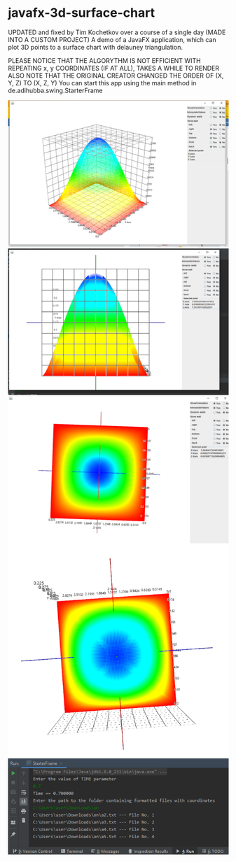 # javafx-3d-surface-chart
UPDATED and fixed by Tim Kochetkov over a course of a single day (MADE INTO A CUSTOM PROJECT)
A demo of a JavaFX application, which can plot 3D points to a surface chart with delauney triangulation.

PLEASE NOTICE THAT THE ALGORYTHM IS NOT EFFICIENT WITH REPEATING x, y COORDINATES (IF AT ALL), TAKES A WHILE TO RENDER
ALSO NOTE THAT THE ORIGINAL CREATOR CHANGED THE ORDER OF (X, Y, Z) TO (X, Z, Y) 
You can start this app using the main method in de.adihubba.swing.StarterFrame

![alt tag](https://github.com/TimofeyKochetkov/javafx-3d-surface-chart/blob/TimofeyKochetkov-docs/2020-05-20%2016-56-55.png)
![alt tag](https://github.com/TimofeyKochetkov/javafx-3d-surface-chart/blob/TimofeyKochetkov-docs/2020-05-20%2021-30-41.png)
![alt tag](https://github.com/TimofeyKochetkov/javafx-3d-surface-chart/blob/TimofeyKochetkov-docs/2020-05-20%2021-32-30.png)
![alt tag](https://github.com/TimofeyKochetkov/javafx-3d-surface-chart/blob/TimofeyKochetkov-docs/2020-05-20%2021-37-44.png)
![alt tag](https://github.com/TimofeyKochetkov/javafx-3d-surface-chart/blob/TimofeyKochetkov-docs/2020-05-20%2022-30-56%20javafx-3d-surface-chart%20%5BC%20%20Users%20user%20Desktop%20PROGRAMMING%20PROJECTS%20javafx-3d-surface-chart%5D%20-%20...%20src%20.png)

